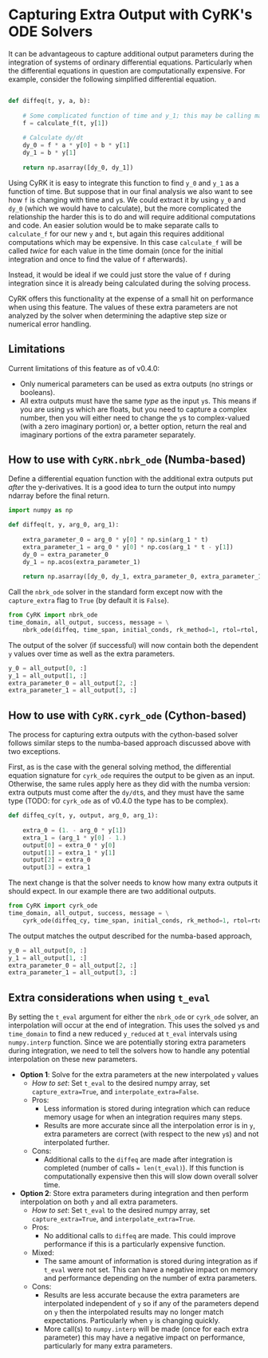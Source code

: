 # Capturing Extra Output with CyRK's ODE Solvers

It can be advantageous to capture additional output parameters during the integration of systems of ordinary differential equations.
Particularly when the differential equations in question are computationally expensive. For example, consider the following simplified differential equation.

```python

def diffeq(t, y, a, b):
    
    # Some complicated function of time and y_1; this may be calling many other inner functions.
    f = calculate_f(t, y[1])
    
    # Calculate dy/dt
    dy_0 = f * a * y[0] + b * y[1]
    dy_1 = b * y[1] 
    
    return np.asarray([dy_0, dy_1])
```

Using CyRK it is easy to integrate this function to find `y_0` and `y_1` as a function of time.
But suppose that in our final analysis we also want to see how `f` is changing with time and `y`s. We could extract it by using `y_0` and `dy_0` (which we would have to calculate), 
but the more complicated the relationship the harder this is to do and will require additional computations and code.
An easier solution would be to make separate calls to `calculate_f` for our new `y` and `t`, but again this requires additional computations which may be expensive.
In this case `calculate_f` will be called _twice_ for each value in the time domain (once for the initial integration and once to find the value of `f` afterwards). 

Instead, it would be ideal if we could just store the value of `f` during integration since it is already being calculated during the solving process.

CyRK offers this functionality at the expense of a small hit on performance when using this feature.
The values of these extra parameters are not analyzed by the solver when determining the adaptive step size or numerical error handling.

## Limitations

Current limitations of this feature as of v0.4.0:
- Only numerical parameters can be used as extra outputs (no strings or booleans).
- All extra outputs must have the same _type_ as the input `y`s. This means if you are using `y`s which are floats, but you need to capture a complex number, 
then you will either need to change the `y`s to complex-valued (with a zero imaginary portion) or, a better option, return the real and imaginary portions of the extra parameter separately.

## How to use with `CyRK.nbrk_ode` (Numba-based)

Define a differential equation function with the additional extra outputs put _after_ the y-derivatives.
It is a good idea to turn the output into numpy ndarray before the final return.

```python
import numpy as np

def diffeq(t, y, arg_0, arg_1):
    
    extra_parameter_0 = arg_0 * y[0] * np.sin(arg_1 * t)
    extra_parameter_1 = arg_0 * y[0] * np.cos(arg_1 * t - y[1])
    dy_0 = extra_parameter_0
    dy_1 = np.acos(extra_parameter_1)
    
    return np.asarray([dy_0, dy_1, extra_parameter_0, extra_parameter_1], dtype=y.dtype)
```

Call the `nbrk_ode` solver in the standard form except now with the `capture_extra` flag to `True` (by default it is `False`).

```python
from CyRK import nbrk_ode
time_domain, all_output, success, message = \
    nbrk_ode(diffeq, time_span, initial_conds, rk_method=1, rtol=rtol, atol=atol, capture_extra=True)
```

The output of the solver (if successful) will now contain both the dependent `y` values over time as well as the extra parameters.

```python
y_0 = all_output[0, :]
y_1 = all_output[1, :]
extra_parameter_0 = all_output[2, :]
extra_parameter_1 = all_output[3, :]
```

## How to use with `CyRK.cyrk_ode` (Cython-based)

The process for capturing extra outputs with the cython-based solver follows similar steps to the numba-based approach discussed above with two exceptions.

First, as is the case with the general solving method, the differential equation signature for `cyrk_ode` requires the output to be given as an input.
Otherwise, the same rules apply here as they did with the numba version: extra outputs must come after the `dy/dt`s, and they must have the same type (TODO: for `cyrk_ode` as of v0.4.0 the type has to be complex).

```python
def diffeq_cy(t, y, output, arg_0, arg_1):
    
    extra_0 = (1. - arg_0 * y[1])
    extra_1 = (arg_1 * y[0] - 1.)
    output[0] = extra_0 * y[0]
    output[1] = extra_1 * y[1]
    output[2] = extra_0
    output[3] = extra_1
```

The next change is that the solver needs to know how many extra outputs it should expect. In our example there are two additional outputs.

```python
from CyRK import cyrk_ode
time_domain, all_output, success, message = \
    cyrk_ode(diffeq_cy, time_span, initial_conds, rk_method=1, rtol=rtol, atol=atol, capture_extra=True, num_extra=2)
```

The output matches the output described for the numba-based approach,

```python
y_0 = all_output[0, :]
y_1 = all_output[1, :]
extra_parameter_0 = all_output[2, :]
extra_parameter_1 = all_output[3, :]
```

## Extra considerations when using `t_eval`

By setting the `t_eval` argument for either the `nbrk_ode` or `cyrk_ode` solver, an interpolation will occur at the end of integration.
This uses the solved `y`s and `time_domain` to find a new reduced `y_reduced` at `t_eval` intervals using `numpy.interp` function. 
Since we are potentially storing extra parameters during integration, we need to tell the solvers how to handle any potential interpolation on these new parameters.

- **Option 1**: Solve for the extra parameters at the new interpolated `y` values
  - _How to set_: Set `t_eval` to the desired numpy array, set `capture_extra=True`, and `interpolate_extra=False`.
  - Pros:
    - Less information is stored during integration which can reduce memory usage for when an integration requires many steps.
    - Results are more accurate since all the interpolation error is in `y`, extra parameters are correct (with respect to the new `y`s) and not interpolated further.
  - Cons:
    - Additional calls to the `diffeq` are made after integration is completed (number of calls `= len(t_eval)`). If this function is computationally expensive then this will slow down overall solver time.
- **Option 2**: Store extra parameters during integration and then perform interpolation on both `y` and all extra parameters.
  - _How to set_: Set `t_eval` to the desired numpy array, set `capture_extra=True`, and `interpolate_extra=True`.
  - Pros:
    - No additional calls to `diffeq` are made. This could improve performance if this is a particularly expensive function.
  - Mixed:
    - The same amount of information is stored during integration as if `t_eval` were not set. This can have a negative impact on memory and performance depending on the number of extra parameters.
  - Cons:
    - Results are less accurate because the extra parameters are interpolated independent of `y` so if any of the parameters depend on `y` then the interpolated results may no longer match expectations. Particularly when `y` is changing quickly.
    - More call(s) to `numpy.interp` will be made (once for each extra parameter) this may have a negative impact on performance, particularly for many extra parameters.

